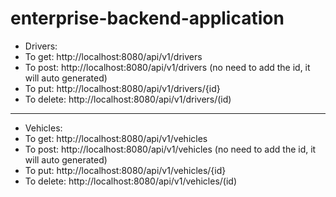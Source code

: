 # enterprise-backend-application

- Drivers:
- To get: http://localhost:8080/api/v1/drivers
- To post: http://localhost:8080/api/v1/drivers (no need to add the id, it will auto generated)
- To put: http://localhost:8080/api/v1/drivers/{id}
- To delete: http://localhost:8080/api/v1/drivers/(id)

---

- Vehicles:
- To get: http://localhost:8080/api/v1/vehicles
- To post: http://localhost:8080/api/v1/vehicles (no need to add the id, it will auto generated)
- To put: http://localhost:8080/api/v1/vehicles/{id}
- To delete: http://localhost:8080/api/v1/vehicles/(id)


